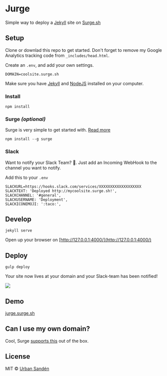 # Jurge

Simple way to deploy a [Jekyll](https://jekyllrb.com/) site on [Surge.sh](https://surge.sh/)

## Setup

Clone or downlad this repo to get started. Don't forget to remove my Google Analytics tracking code from `_includes/head.html`.

Create an ``.env``, and add your own settings.

    DOMAIN=coolsite.surge.sh

Make sure you have [Jekyll](http://jekyllrb.com/docs/installation/) and [NodeJS](https://nodejs.org/en/) installed on your computer.

### Install

    npm install

### Surge *(optional)*

Surge is very simple to get started with. [Read more](https://surge.sh/tour)

    npm install --g surge

### Slack

Want to notify your Slack Team? 👫. Just add an Incoming WebHook to the channel you want to notify.

Add this to your `.env`

    SLACKURL=https://hooks.slack.com/services/XXXXXXXXXXXXXXXXXXX
    SLACKTEXT: 'Deployed http://mycoolsite.surge.sh!',
    SLACKCHANNEL: '#general',
    SLACKUSERNAME: 'Deployment',
    SLACKICONEMOJI: ':taco:',

## Develop

    jekyll serve

Open up your browser on [http://127.0.0.1:4000/](http://127.0.0.1:4000/)

## Deploy

    gulp deploy

Your site now lives at your domain and your Slack-team has been notified!

![](https://dl.dropboxusercontent.com/u/1162759/dump_2016-02-06_11-55-28.png)

## Demo

[jurge.surge.sh](http://jurge.surge.sh)

## Can I use my own domain?

Cool, Surge [supports this](https://surge.sh/help/adding-a-custom-domain) out of the box.

## License

MIT © [Urban Sandén](http://twitter.com/urre)